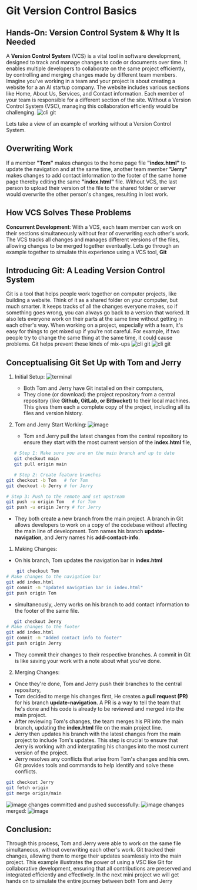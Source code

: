 # Git Version Control Basics

## Hands-On: Version Control System & Why It Is Needed

A **Version Control System** (VCS) is a vital tool in software development, designed to track and manage changes to code or documents over time. It enables multiple developers to collaborate on the same project efficiently, by controlling and merging changes made by different team members.
Imagine you've working in a team and your project is about creating a website for a an AI startup company. The website includes various sections like Home, About Us, Services, and Contact information. Each member of your team is responsible for a different section of the site. Without a Version Control System (VSC), managing this collaboration efficiently would be challenging.
![cli git](assets/git.png)

Lets take a view of an example of working without a Version Control System.

## Overwriting Work

If a member **"Tom"** makes changes to the home page file **"index.html"** to update the navigation and at the same time, another team member **"Jerry"** makes changes to add contact information to the footer of the same home page thereby editing the same **"index.html"** file. Without VCS, the last person to upload their version of the file to the shared folder or server would overwrite the other person's changes, resulting in lost work.

## How VCS Solves These Problems

**Concurrent Development**: With a VCS, each team member can work on their sections simultaneously without fear of overwriting each other's work. The VCS tracks all changes and manages different versions of the files, allowing changes to be merged together eventually.
Lets go through an example together to simulate this experience using a VCS tool, **Git**

## Introducing Git: A Leading Version Control System

Git is a tool that helps people work together on computer projects, like building a website. Think of it as a shared folder on your computer, but much smarter. It keeps tracks of all the changes everyone makes, so if something goes wrong, you can always go back to a version that worked. It also lets everyone work on their parts at the same time without getting in each other's way.
When working on a project, especially with a team, it's easy for things to get mixed up if you're not careful. For example, if two people try to change the same thing at the same time, it could cause problems. Git helps prevent these kinds of mix-ups
![cli git](assets/gitgoogle.png)
![cli git](assets/git.png)

## Conceptualising Git Set Up with Tom and Jerry

1. Initial Setup:
   ![terminal](assets/termina;.png)

   - Both Tom and Jerry have Git installed on their computers,
   - They clone (or download) the project repository from a central repository (like **Github, GitLab, or Bitbucket**) to their local machines. This gives them each a complete copy of the project, including all its files and version history.

1. Tom and Jerry Start Working:
   ![image](assets/git3.png)

   - Tom and Jerry pull the latest changes from the central repository to ensure they start with the most current version of the **index.html** file,

```bash
   # Step 1: Make sure you are on the main branch and up to date
   git checkout main
   git pull origin main
```

```bash
   # Step 2: Create feature branches
git checkout -b Tom   # for Tom
git checkout -b Jerry # for Jerry

# Step 3: Push to the remote and set upstream
git push -u origin Tom   # for Tom
git push -u origin Jerry # for Jerry

```

- They both create a new branch from the main project. A branch in Git allows developers to work on a copy of the codebase without affecting the main line of development. Tom names his branch **update-navigation**, and Jerry names his **add-contact-info**.

1. Making Changes:

- On his branch, Tom updates the navigation bar in **index.html**

```bash
    git checkout Tom
# Make changes to the navigation bar
git add index.html
git commit -m "Updated navigation bar in index.html"
git push origin Tom

```

- simultaneously, Jerry works on his branch to add contact information to the footer of the same file.

```bash
   git checkout Jerry
# Make changes to the footer
git add index.html
git commit -m "Added contact info to footer"
git push origin Jerry

```

- They commit their changes to their respective branches. A commit in Git is like saving your work with a note about what you've done.

2. Merging Changes:

- Once they're done, Tom and Jerry push their branches to the central repository,
- Tom decided to merge his changes first, He creates a **pull request (PR)** for his branch **update-navigation**. A PR is a way to tell the team that he's done and his code is already to be reviewed and merged into the main project.
- After reviewing Tom's changes, the team merges his PR into the main branch, updating the **index.html** file on the main project line.
- Jerry then updates his branch with the latest changes from the main project to include Tom's updates. This step is crucial to ensure that Jerry is working with and intergrating his changes into the most current version of the project.
- Jerry resolves any conflicts that arise from Tom's changes and his own. Git provides tools and commands to help identify and solve these conflicts.

```bash
git checkout Jerry
git fetch origin
git merge origin/main
```
![image](assets/git4.png)
changes committed and pushed successfully:
![image](assets/git5.png)
changes merged:
![image](assets/git6.png)


## Conclusion:

Through this process, Tom and Jerry were able to work on the same file simultaneous, without overwriting each other's work. Git tracked their changes, allowing them to merge their updates seamlessly into the main project. This example illustrates the power of using a VSC like Git for collaborative development, ensuring that all contributions are preserved and integrated efficiently and effectively.
In the next mini project we will get hands on to simulate the entire journey between both Tom and Jerry

